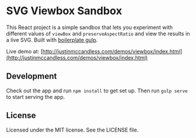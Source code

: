 # SVG Viewbox Sandbox

This React project is a simple sandbox that lets you experiment with different values of `viewBox` and `preserveAspectRatio` and view the results in a live SVG.  Built with [boilerplate gulp](https://github.com/justinmc/boilerplate-gulp).

Live demo at: [http://justinmccandless.com/demos/viewbox/index.html](http://justinmccandless.com/demos/viewbox/index.html)

## Development
Check out the app and run `npm install` to get set up.  Then run `gulp serve` to start serving the app.

## License
Licensed under the MIT license.  See the LICENSE file.
